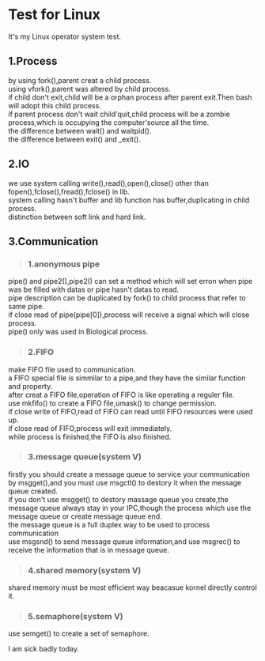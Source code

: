 # Test for Linux
It's my Linux operator system test.

## 1.Process
  by using fork(),parent creat a child process.<br>
  using vfork(),parent was altered by child process.<br>
  if child don't exit,child will be a orphan process after parent exit.Then bash will adopt this child process.<br>
  if parent process don't wait child'quit,child process will be a zombie process,which is occupying the computer'source all the time.<br>
  the difference between wait() and waitpid().<br>
  the difference between exit() and \_exit().<br>
  
## 2.IO
  we use system calling write(),read(),open(),close() other than fopen(),fclose(),fread(),fclose() in lib.<br>
  system calling hasn't buffer and lib function has buffer,duplicating in child process.<br>
  distinction between soft link and hard link.<br>

## 3.Communication
>### 1.anonymous pipe
  pipe() and pipe2(),pipe2() can set a method which will set erron when pipe was be filled with datas or pipe hasn't datas to read.<br>
  pipe description can be duplicated by fork() to child process that refer to same pipe.<br>
  if close read of pipe(pipe\[0]),process will receive a signal which will close process.<br>
  pipe() only was used in Biological process.<br>

>### 2.FIFO
  make FIFO file used to communication.<br>
  a FIFO special file is simmilar to a pipe,and they have the similar function and property.<br>
  after creat a FIFO file,operation of FIFO is like operating a reguler file.<br>
  use mkfifo() to create a FIFO file,umask() to change permission.<br>
  if close write of FIFO,read of FIFO can read until FIFO resources were used up.<br>
  if close read of FIFO,process will exit immediately.<br>
  while process is finished,the FIFO is also finished.<br>

>### 3.message queue(system V)
  firstly you should create a message queue to service your communication by msgget(),and you must use msgctl() to destory it when the message queue created.<br>
  if you don't use msgget() to destory massage queue you create,the message queue always stay in your IPC,though the process which use the message queue or create message queue end.<br>
  the message queue is a full duplex way to be used to process communication<br>
  use msgsnd() to send message queue information,and use msgrec() to receive the information that is in message queue.<br>

>### 4.shared memory(system V)
  shared memory must be most efficient way beacasue kornel directly control it.<br>

>### 5.semaphore(system V)
  use semget() to create a set of semaphore.<br>

I am sick badly today.
